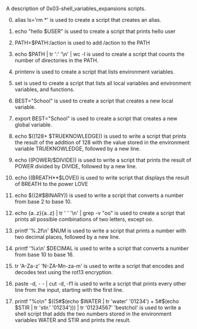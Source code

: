 A description of 0x03-shell_variables_expansions scripts.

0. alias ls='rm *' is used to create a script that creates an alias.

1. echo "hello $USER" is used to create a script that prints hello user

2. PATH=$PATH:/action is used to add /action to the PATH

3. echo $PATH | tr ':' '\n' | wc -l is used to create a script that counts the number of directories in the PATH.

4. printenv is used to create a script that lists environment variables.

5. set is used to create a script that lists all local variables and environment variables, and functions.

6. BEST="School" is used to create a script that creates a new local variable.

7. export BEST="School" is used to create a script that creates a new global variable.

8. echo $((128+ $TRUEKNOWLEDGE)) is used to write a script that prints the result of the addition of 128 with the value stored in the environment variable TRUEKNOWLEDGE, followed by a new line.

9. echo $(($POWER/$DIVIDE)) is used to write a script that prints the result of POWER divided by DIVIDE, followed by a new line.

10. echo $(($BREATH**$LOVE)) is used to write script that displays the result of BREATH to the power LOVE

11. echo $((2#$BINARY)) is used to write a script that converts a number from base 2 to base 10.

12. echo {a..z}{a..z} | tr ' ' '\n' | grep -v "oo" is used to create a script that prints all possible combinations of two letters, except oo.

13. printf '%.2f\n' $NUM is used to write a script that prints a number with two decimal places, followed by a new line.

14. printf '%x\n' $DECIMAL is used to write a script that converts a number from base 10 to base 16.

15. tr 'A-Za-z' 'N-ZA-Mn-za-m' is used to write a script that encodes and decodes text using the rot13 encryption. 

16. paste -d, - - | cut -d, -f1 is used to write a script that prints every other line from the input, starting with the first line.

17. printf "%o\n" $((5#$(echo $WATER | tr 'water' '01234') + 5#$(echo $STIR | tr 'stir.' '01234'))) | tr '01234567' 'bestchol' is used to write a shell script that adds the two numbers stored in the environment variables WATER and STIR and prints the result.
